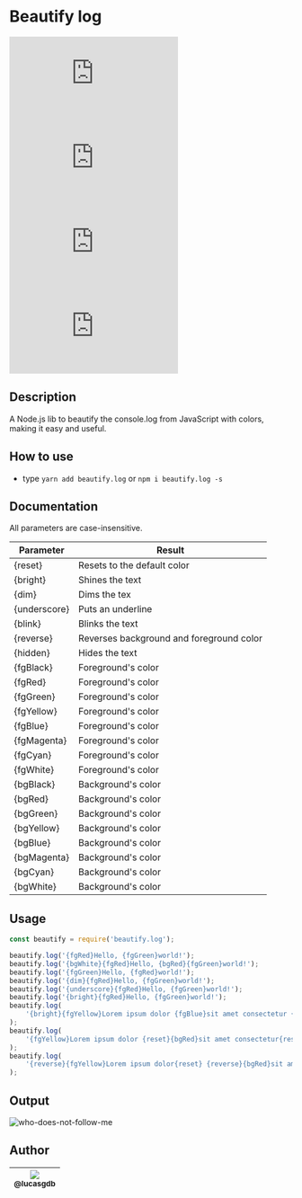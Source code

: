 # Beautify log

![CRAN/METACRAN](https://img.shields.io/github/issues/lucasgdb/beautify.log)
![CRAN/METACRAN](https://img.shields.io/github/forks/lucasgdb/beautify.log)
![CRAN/METACRAN](https://img.shields.io/github/stars/lucasgdb/beautify.log)
![CRAN/METACRAN](https://img.shields.io/github/license/lucasgdb/beautify.log)

## Description

A Node.js lib to beautify the console.log from JavaScript with colors, making it easy and useful.

## How to use

-   type `yarn add beautify.log` or `npm i beautify.log -s`

## Documentation

All parameters are case-insensitive.

| Parameter    | Result                                   |
| ------------ | ---------------------------------------- |
| {reset}      | Resets to the default color              |
| {bright}     | Shines the text                          |
| {dim}        | Dims the tex                             |
| {underscore} | Puts an underline                        |
| {blink}      | Blinks the text                          |
| {reverse}    | Reverses background and foreground color |
| {hidden}     | Hides the text                           |
| {fgBlack}    | Foreground's color                       |
| {fgRed}      | Foreground's color                       |
| {fgGreen}    | Foreground's color                       |
| {fgYellow}   | Foreground's color                       |
| {fgBlue}     | Foreground's color                       |
| {fgMagenta}  | Foreground's color                       |
| {fgCyan}     | Foreground's color                       |
| {fgWhite}    | Foreground's color                       |
| {bgBlack}    | Background's color                       |
| {bgRed}      | Background's color                       |
| {bgGreen}    | Background's color                       |
| {bgYellow}   | Background's color                       |
| {bgBlue}     | Background's color                       |
| {bgMagenta}  | Background's color                       |
| {bgCyan}     | Background's color                       |
| {bgWhite}    | Background's color                       |

## Usage

```js
const beautify = require('beautify.log');

beautify.log('{fgRed}Hello, {fgGreen}world!');
beautify.log('{bgWhite}{fgRed}Hello, {bgRed}{fgGreen}world!');
beautify.log('{fgGreen}Hello, {fgRed}world!');
beautify.log('{dim}{fgRed}Hello, {fgGreen}world!');
beautify.log('{underscore}{fgRed}Hello, {fgGreen}world!');
beautify.log('{bright}{fgRed}Hello, {fgGreen}world!');
beautify.log(
	'{bright}{fgYellow}Lorem ipsum dolor {fgBlue}sit amet consectetur {fgCyan}adipisicing elit.',
);
beautify.log(
	'{fgYellow}Lorem ipsum dolor {reset}{bgRed}sit amet consectetur{reset} {fgCyan}adipisicing elit.',
);
beautify.log(
	'{reverse}{fgYellow}Lorem ipsum dolor{reset} {reverse}{bgRed}sit amet consectetur{reset} {reverse}{fgCyan}adipisicing elit.',
);
```

## Output

![who-does-not-follow-me](./images/beautify.log.png)

## Author

| [<img src="https://avatars3.githubusercontent.com/u/13838273?v=3&s=115"><br><sub>@lucasgdb</sub>](https://github.com/lucasgdb) |
| :------------------------------------------------------------------------------------------------------------------------------: |


